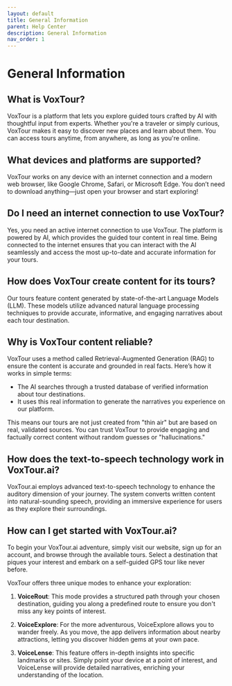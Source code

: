 ```yaml
---
layout: default
title: General Information
parent: Help Center
description: General Information
nav_order: 1
---
```


# General Information

## What is VoxTour?

VoxTour is a platform that lets you explore guided tours crafted by AI with thoughtful input from experts. Whether you're a traveler or simply curious, VoxTour makes it easy to discover new places and learn about them. You can access tours anytime, from anywhere, as long as you're online.

## What devices and platforms are supported?

VoxTour works on any device with an internet connection and a modern web browser, like Google Chrome, Safari, or Microsoft Edge. You don’t need to download anything—just open your browser and start exploring!

## Do I need an internet connection to use VoxTour?

Yes, you need an active internet connection to use VoxTour. The platform is powered by AI, which provides the guided tour content in real time. Being connected to the internet ensures that you can interact with the AI seamlessly and access the most up-to-date and accurate information for your tours.

## How does VoxTour create content for its tours?

Our tours feature content generated by state-of-the-art Language Models (LLM). These models utilize advanced natural language processing techniques to provide accurate, informative, and engaging narratives about each tour destination.

## Why is VoxTour content reliable?

VoxTour uses a method called Retrieval-Augmented Generation (RAG) to ensure the content is accurate and grounded in real facts. Here’s how it works in simple terms:

- The AI searches through a trusted database of verified information about tour destinations.
- It uses this real information to generate the narratives you experience on our platform.

This means our tours are not just created from "thin air" but are based on real, validated sources. You can trust VoxTour to provide engaging and factually correct content without random guesses or "hallucinations."

## How does the text-to-speech technology work in VoxTour.ai?

VoxTour.ai employs advanced text-to-speech technology to enhance the auditory dimension of your journey. The system converts written content into natural-sounding speech, providing an immersive experience for users as they explore their surroundings.

## How can I get started with VoxTour.ai?

To begin your VoxTour.ai adventure, simply visit our website, sign up for an account, and browse through the available tours. Select a destination that piques your interest and embark on a self-guided GPS tour like never before.

VoxTour offers three unique modes to enhance your exploration:

1. **VoiceRout**: This mode provides a structured path through your chosen destination, guiding you along a predefined route to ensure you don't miss any key points of interest.

2. **VoiceExplore**: For the more adventurous, VoiceExplore allows you to wander freely. As you move, the app delivers information about nearby attractions, letting you discover hidden gems at your own pace.

3. **VoiceLense**: This feature offers in-depth insights into specific landmarks or sites. Simply point your device at a point of interest, and VoiceLense will provide detailed narratives, enriching your understanding of the location.